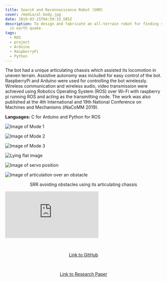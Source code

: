 ```yaml
---
title: Search and Reconnaissance Robot (SRR)
cover: /media/al-body.jpg
date: 2019-03-15T04:59:33.585Z
description: To design and fabricate an all-terrain robot for finding survivors
  in earth quake.
tags:
  - ROS
  - project
  - Arduino
  - RaspberryPi
  - Python
---
```

The bot had a unique articulating chassis which assisted its locomotion in uneven terrain. Assistive autonomy was included for easy control of the bot. RaspberryPi and Arduino were used for controlling the bot wirelessly. Wireless communication and wireless audio, video transmission were achieved using Robotics Operating System (ROS) over Wi-Fi with raspberry pi running ROS and acting as the transmitting node. The work was also published at the 4th International and 19th National Conference on Machines and Mechanisms (iNaCoMM 2019).

**Languages:** C for Arduino and Python for ROS 

![Image of Mode 1](/media/mode_1.png "First Mode")

![Image of Mode 2](/media/mode_2.png "Second Mode")

![Image of Mode 3](/media/mode_3.png "Third mode")

![Lying flat image](/media/b0.png "Lying flat")

![Image of servo position](/media/b2.png "Servo positions")

![Image of articulation over an obstacle](/media/b3.png "Articulation over an obstacle")

<p style="text-align: center;"> SRR avoiding obstacles using its articulating chassis </p>

<Embed
  src="https://www.youtube.com/embed/hqSBQtawzKE"
/>

<br />

<p style="text-align: center;">
<a href="https://github.com/SarthakNarayan/DSARR">Link to GitHub</a>

</p>

<br />

<p style="text-align: center;">
<a href="https://www.researchgate.net/publication/343361428_Search_and_Reconnaissance_Robot_for_Disaster_Management">Link to Research Paper</a>

</p>
